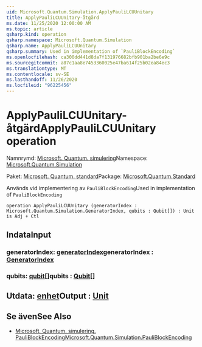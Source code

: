 ```yaml
---
uid: Microsoft.Quantum.Simulation.ApplyPauliLCUUnitary
title: ApplyPauliLCUUnitary-åtgärd
ms.date: 11/25/2020 12:00:00 AM
ms.topic: article
qsharp.kind: operation
qsharp.namespace: Microsoft.Quantum.Simulation
qsharp.name: ApplyPauliLCUUnitary
qsharp.summary: Used in implementation of `PauliBlockEncoding`
ms.openlocfilehash: ca300dd441d8da7f131976682bfb901ba2be6e9c
ms.sourcegitcommit: a87c1aa8e7453360025e47ba614f25b02ea84ec3
ms.translationtype: MT
ms.contentlocale: sv-SE
ms.lasthandoff: 11/26/2020
ms.locfileid: "96225456"
---
```

# <a name="applypaulilcuunitary-operation"></a><span data-ttu-id="87b5b-102">ApplyPauliLCUUnitary-åtgärd</span><span class="sxs-lookup"><span data-stu-id="87b5b-102">ApplyPauliLCUUnitary operation</span></span>

<span data-ttu-id="87b5b-103">Namnrymd: [Microsoft. Quantum. simulering](xref:Microsoft.Quantum.Simulation)</span><span class="sxs-lookup"><span data-stu-id="87b5b-103">Namespace: [Microsoft.Quantum.Simulation](xref:Microsoft.Quantum.Simulation)</span></span>

<span data-ttu-id="87b5b-104">Paket: [Microsoft. Quantum. standard](https://nuget.org/packages/Microsoft.Quantum.Standard)</span><span class="sxs-lookup"><span data-stu-id="87b5b-104">Package: [Microsoft.Quantum.Standard](https://nuget.org/packages/Microsoft.Quantum.Standard)</span></span>


<span data-ttu-id="87b5b-105">Används vid implementering av `PauliBlockEncoding`</span><span class="sxs-lookup"><span data-stu-id="87b5b-105">Used in implementation of `PauliBlockEncoding`</span></span>

```qsharp
operation ApplyPauliLCUUnitary (generatorIndex : Microsoft.Quantum.Simulation.GeneratorIndex, qubits : Qubit[]) : Unit is Adj + Ctl
```


## <a name="input"></a><span data-ttu-id="87b5b-106">Indata</span><span class="sxs-lookup"><span data-stu-id="87b5b-106">Input</span></span>

### <a name="generatorindex--generatorindex"></a><span data-ttu-id="87b5b-107">generatorIndex: [generatorIndex](xref:Microsoft.Quantum.Simulation.GeneratorIndex)</span><span class="sxs-lookup"><span data-stu-id="87b5b-107">generatorIndex : [GeneratorIndex](xref:Microsoft.Quantum.Simulation.GeneratorIndex)</span></span>




### <a name="qubits--qubit"></a><span data-ttu-id="87b5b-108">qubits: [qubit](xref:microsoft.quantum.lang-ref.qubit)[]</span><span class="sxs-lookup"><span data-stu-id="87b5b-108">qubits : [Qubit](xref:microsoft.quantum.lang-ref.qubit)[]</span></span>





## <a name="output--unit"></a><span data-ttu-id="87b5b-109">Utdata: [enhet](xref:microsoft.quantum.lang-ref.unit)</span><span class="sxs-lookup"><span data-stu-id="87b5b-109">Output : [Unit](xref:microsoft.quantum.lang-ref.unit)</span></span>



## <a name="see-also"></a><span data-ttu-id="87b5b-110">Se även</span><span class="sxs-lookup"><span data-stu-id="87b5b-110">See Also</span></span>

- [<span data-ttu-id="87b5b-111">Microsoft. Quantum. simulering. PauliBlockEncoding</span><span class="sxs-lookup"><span data-stu-id="87b5b-111">Microsoft.Quantum.Simulation.PauliBlockEncoding</span></span>](xref:Microsoft.Quantum.Simulation.PauliBlockEncoding)